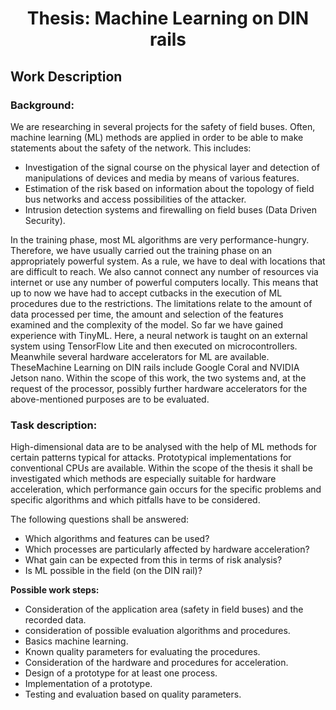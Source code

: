 # <p align="center">Thesis: Machine Learning on DIN rails</p>
## Work Description

### Background:
We are researching in several projects for the safety of field buses. Often, machine learning (ML) methods are applied in order to be able to make
statements about the safety of the network. This includes:

<ul>
	<li>Investigation of the signal course on the physical layer and detection of manipulations of devices and media by means of various features.</li>
	<li>Estimation of the risk based on information about the topology of field bus networks and access possibilities of the attacker.</li>
	<li>Intrusion detection systems and firewalling on field buses (Data Driven Security).</li>
</ul>

In the training phase, most ML algorithms are very performance-hungry. Therefore, we have usually carried out the training phase on an appropriately powerful system. As a rule, we have to deal with locations that are difficult to reach. We also cannot connect any number of resources via internet or use any number of powerful computers locally.
This means that up to now we have had to accept cutbacks in the execution of ML procedures due to the restrictions. The limitations relate to the amount of data processed per time, the amount and selection of the features examined and the complexity of the model. So far we have gained experience with TinyML. Here, a neural network is taught on an external system using TensorFlow Lite and then executed on microcontrollers.
Meanwhile several hardware accelerators for ML are available. TheseMachine Learning on DIN rails 
include Google Coral and NVIDIA Jetson nano. Within the scope of this work, the two systems and,  at the request of the processor, possibly further hardware accelerators for the above-mentioned purposes are to be evaluated.<br>

### Task description:
High-dimensional data are to be analysed with the help of ML methods for certain patterns typical for attacks. Prototypical implementations for conventional CPUs are available. Within the scope of the thesis it shall be investigated which methods are especially suitable for hardware acceleration, which performance gain occurs for the specific problems and specific algorithms and which pitfalls have to be considered.<br>

The following questions shall be answered:
<br>
<ul>
	<li>Which algorithms and features can be used?</li>
	<li>Which processes are particularly affected by hardware acceleration?</li>
	<li>What gain can be expected from this in terms of risk analysis?</li>
	<li>Is ML possible in the field (on the DIN rail)?</li>
</ul>


**Possible work steps:**

<ul>
	<li>Consideration of the application area (safety in field buses) and the recorded data.</li>
	<li>consideration of possible evaluation algorithms and procedures.</li>
	<li>Basics machine learning.</li>
	<li>Known quality parameters for evaluating the procedures.</li>
	<li>Consideration of the hardware and procedures for acceleration.</li>
	<li>Design of a prototype for at least one process.</li>
	<li>Implementation of a prototype.</li>
	<li>Testing and evaluation based on quality parameters.</li>
</ul>

